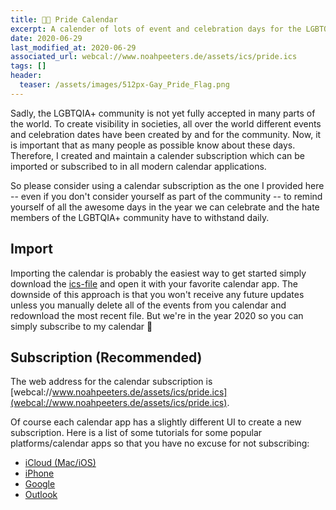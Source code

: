 ```yaml
---
title: 🏳️‍🌈 Pride Calendar
excerpt: A calender of lots of event and celebration days for the LGBTQIA+ community.
date: 2020-06-29
last_modified_at: 2020-06-29
associated_url: webcal://www.noahpeeters.de/assets/ics/pride.ics
tags: []
header:
  teaser: /assets/images/512px-Gay_Pride_Flag.png
---
```


Sadly, the LGBTQIA+ community is not yet fully accepted in many parts of the world. To create visibility in societies, all over the world different events and celebration dates have been created by and for the community.
Now, it is important that as many people as possible know about these days. Therefore, I created and maintain a calender subscription which can be imported or subscribed to in all modern calendar applications.

So please consider using a calendar subscription as the one I provided here -- even if you don't consider yourself as part of the community -- to remind yourself of all the awesome days in the year we can celebrate and the hate members of the LGBTQIA+ community have to withstand daily.

## Import

Importing the calendar is probably the easiest way to get started simply download the [ics-file](https://www.noahpeeters.de/assets/ics/pride.ics) and open it with your favorite calendar app. The downside of this approach is that you won't receive any future updates unless you manually delete all of the events from you calendar and redownload the most recent file. But we're in the year 2020 so you can simply subscribe to my calendar :tada:

## Subscription (Recommended)

The web address for the calendar subscription is [webcal://www.noahpeeters.de/assets/ics/pride.ics](webcal://www.noahpeeters.de/assets/ics/pride.ics).

Of course each calendar app has a slightly different UI to create a new subscription. Here is a list of some tutorials for some popular platforms/calendar apps so that you have no excuse for not subscribing:
 - [iCloud (Mac/iOS)](https://support.apple.com/en-us/HT202361)
 - [iPhone](https://www.macrumors.com/how-to/subscribe-to-calendars-on-iphone-ipad/)
 - [Google](https://support.google.com/calendar/answer/37100?co=GENIE.Platform%3DDesktop&hl=en)
 - [Outlook](https://support.microsoft.com/en-us/office/import-or-subscribe-to-a-calendar-in-outlook-com-cff1429c-5af6-41ec-a5b4-74f2c278e98c)
